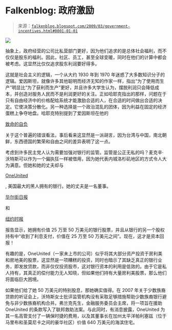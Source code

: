 <!--yml

分类：未分类

日期：2024-05-12 22:17:56

-->

# Falkenblog: 政府激励

> 来源：[`falkenblog.blogspot.com/2009/03/government-incentives.html#0001-01-01`](http://falkenblog.blogspot.com/2009/03/government-incentives.html#0001-01-01)

![](https://blogger.googleusercontent.com/img/b/R29vZ2xl/AVvXsEh1qGaF0fI7Tu1dOgG2oskXjkHAVG0uOnJ1eXdtslRaFfcv63PMN16dn07gCFZfD57AzYJmEhUOwzF04EZ5DuZmvr9RtQmNh1rIWbM1vdgQsWT1ZteBXV_6Om_wZrZg8gJCsqe0Ng/s1600-h/maxine_waters.jpg)

抽象上，政府经营的公司比私营部门更好，因为他们追求的是总体社会福利，而不仅仅是股东的福利。因此，社区、员工，甚至全球变暖，同时在他们的计算中都会被考虑。这显然比仅仅追求股东利润要好得多。

这就是社会主义的逻辑，一个从大约 1930 年到 1970 年迷惑了大多数知识分子的逻辑。爱因斯坦，就像许多其他聪明而经济无知的作家一样，指出“为了使用而生产”明显比“为了获利而生产”更好，并且许多大学生认为，摆脱利润只会降低成本，并创造对服务人民而不是利润更好的关注。正如哈耶克指出的那样，问题在于只有自由经济中的价格配给系统才能激励合适的人，在合适的时间做出合适的决定。它使决策分散化。另一种选择是一个政治混乱的团体，因为利益在固定的经济蛋糕上争夺地盘。哈耶克特别提到了爱因斯坦在他的

[致命的自负](http://www.amazon.com/Fatal-Conceit-Errors-Socialism-Collected/dp/0226320669)

关于这个普遍的错误看法，事后看来这显然是一派胡言，因为台湾与中国，南北朝鲜，东西德国的繁荣和自由之间的差异表明了这一点。

考虑到许多民主党人认为需要加强对银行的监管。监管是公正无私的吗？麦克辛·沃特斯可以作为一个偏执狂一样被借用，因为她代表内城洛杉矶地区的方式令人大为满意。但她和她的丈夫却与

[OneUnited](http://www.oneunited.com/)

, 美国最大的黑人拥有的银行。她的丈夫是一名董事。

[华尔街日报](http://online.wsj.com/article/SB123682571772404053.html)

和

[纽约时报](http://www.nytimes.com/2009/03/13/us/politics/13waters.html?_r=2&hp)

报告显示，她拥有价值 25 万至 50 万美元的银行股票，并且从银行的另一个股权持有中“收到了利息支付，价值在 25 万至 50 万美元之间”。现在，这才是资本回报！

有趣的是，OneUnited（一家未上市的公司）似乎将其大部分资产投资于房利美和房地美的股票，这显然是一项糟糕的投资，同时也暗示了其缺乏真正的银行业务，即发放贷款，而非仅仅投资股市，这对银行资本的利用是低效的。由于它是私人持有，其真正的偿付能力无人知晓，但如果他们持有大量房利美股票，那么他们将面临巨大困境。

如果他们给了她 50 万美元的特别股息，那她确实值得。在 2007 年关于少数族裔贷款的听证会上，沃特斯女士批评监管机构没有采取足够措施帮助少数族裔银行避免与非少数族裔机构合并。弗兰克先生，金融服务委员会主席，将一项旨在援助 OneUnited 的条款写入了联邦救助法案。与此同时，有消息披露，OneUnited 为其一名高管支付了一辆保时捷的费用，以及其董事长在加州太平洋帕利塞兹（位于马里布和圣莫尼卡之间的豪华社区）价值 640 万美元的海滨住宅。
